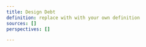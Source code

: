 ```yaml
---
title: Design Debt
definition: replace with with your own definition
sources: []
perspectives: []

---
```

